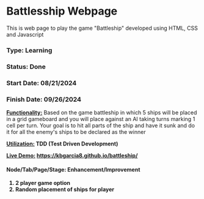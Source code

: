 # Battlesship Webpage
This is web page to play the game "Battleship" developed using HTML, CSS and Javascript
### Type: Learning
### Status: Done
### Start Date: 08/21/2024
### Finish Date: 09/26/2024

<u><b>Functionality:</u></b> Based on the game battleship in which 5 ships will be placed in a grid gameboard and you will place against an AI taking turns marking 1 cell per turn. Your goal is to hit all parts of the ship and have it sunk and do it for all the enemy's ships to be declared as the winner

<u><b>Utilization:</u><b> TDD (Test Driven Development)

<u><b>Live Demo:</u></b> https://kbgarcia8.github.io/battleship/
    
#### Node/Tab/Page/Stage: Enhancement/Improvement
1. 2 player game option
2. Random placement of ships for player

